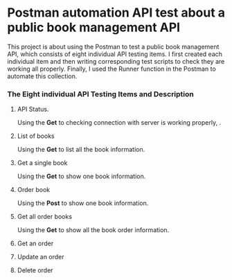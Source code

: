 # Postman automation API test about a public book management API

This project is about using the Postman to test a public book management API, which consists of eight individual API testing items.  I first created each individual item and then writing corresponding test scripts to check they are working all properly. Finally, I used the Runner function in the Postman to automate this collection. 

### The Eight individual API Testing Items and Description
1. API Status.

    Using the **Get** to checking connection with server is working properly, .
  
3. List of books
   
    Using the  **Get** to list all the book information.
  
5. Get a single book

    Using the **Get** to show one book information.
   
7. Order book

    Using the **Post** to show one book information.
    
9. Get all order books

    Using the **Get** to show all the book order information.
11. Get an order
12. Update an order
13. Delete order

